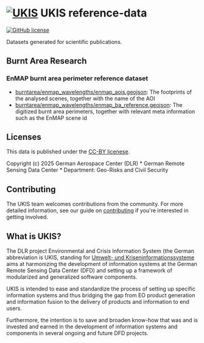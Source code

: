 # [![UKIS](https://raw.githubusercontent.com/dlr-eoc/ukis-pysat/master/docs/ukis-logo.png)](https://www.dlr.de/eoc/en/desktopdefault.aspx/tabid-5413/10560_read-21914/) UKIS reference-data

[![GitHub license](https://img.shields.io/badge/License-Apache%202.0-blue.svg)](LICENSE)

Datasets generated for scientific publications.

## Burnt Area Research

### EnMAP burnt area perimeter reference dataset
- [burntarea/enmap_wavelengths/enmap_aois.geojson](burntarea/enmap_wavelenghts/enmap_aois.geojson): The footprints of the analysed scenes, together with the
name of the AOI
- [burntarea/enmap_wavelengths/enmap_ba_reference.geojson](burntarea/enmap_wavelenghts/enmap_ba_reference.geojson): The digitized burnt area perimeters, together with relevant meta information such as the EnMAP scene id

## Licenses
This data is published under the [CC-BY licenese](https://creativecommons.org/licenses/by/4.0/deed.en).

Copyright (c) 2025 German Aerospace Center (DLR) * German Remote Sensing Data Center * Department: Geo-Risks and Civil Security

## Contributing
The UKIS team welcomes contributions from the community.
For more detailed information, see our guide on [contributing](https://github.com/dlr-eoc/ukis-data-tutorials/blob/main/CONTRIBUTING.md) if you're interested in getting involved.

## What is UKIS?
The DLR project Environmental and Crisis Information System (the German abbreviation is UKIS, standing for [Umwelt- und Kriseninformationssysteme](https://www.dlr.de/eoc/en/desktopdefault.aspx/tabid-5413/10560_read-21914/) aims at harmonizing the development of information systems at the German Remote Sensing Data Center (DFD) and setting up a framework of modularized and generalized software components.

UKIS is intended to ease and standardize the process of setting up specific information systems and thus bridging the gap from EO product generation and information fusion to the delivery of products and information to end users.

Furthermore, the intention is to save and broaden know-how that was and is invested and earned in the development of information systems and components in several ongoing and future DFD projects.

